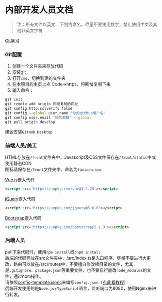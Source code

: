 # 内部开发人员文档
> 注：所有文件以英文、下划线命名，尽量不要使用数字，禁止使用中文及其他非英文字符

[Git学习](https://oschina.gitee.io/learn-git-branching/)

### Git配置
1. 创建一个文件夹来存放代码
2. 安装[git](https://git-scm.org/downloads)
3. 打开`cmd`，切换到建的文件夹
4. 在本项目的主页上点 Code->https，将网址复制下来
5. 输入命令：  
```cmd
git init
git remote add origin 你刚复制的网址
git config http.sslverify false
git config --global user.name "你的github用户名"
git config user.email "你的邮箱" --global
git pull origin develop
```
建议安装`GitHub Desktop`

### 前端人员/美工
HTML存放在`/front`文件夹中，Javascript及CSS文件保存在`/front/static`中或使用静态CDN  
图标请保存在`/front`文件夹中，命名为`favicon.ico`  

[Vue.js](https://cn.vuejs.org/)嵌入代码  
```html
<script src='https://unpkg.com/vue@3.2.29'></script>
```

[jQuery](https://jquery.com/)嵌入代码  
```html
<script src='https://unpkg.com/jquery@3.6.0'></script>
```

[Bootstrap](https://v5.bootcss.com/)嵌入代码
```html
<script src='https://unpkg.com/bootstrap@5.1.3'></script>
```

### 后端人员
pull下来代码时，使用`npm install`或`cnpm install`  
后端的代码存放在src文件夹中，/src/index.ts是入口程序，尽量不要进行大更改，路由可以放在/src/routes中，不要擅自修改根目录的文件，尤其是`.gitignore`、`package.json`等重要文件，也不要自行删改`node_modules`的文件，通过npm操作。  
请依照[config-template.jsonc](https://github.com/YHBZ/yhoj-code-base/blob/develop/config-template.jsonc)来编写`config.json`（[点此看教程](https://github.com/YHBZ/yhoj-code-base/blob/develop/forDEV/config.md)）  
后端开发使用的是`Node.js`+`TypeScript`语言，监听端口为8080，使用Nginx来进行转发。
